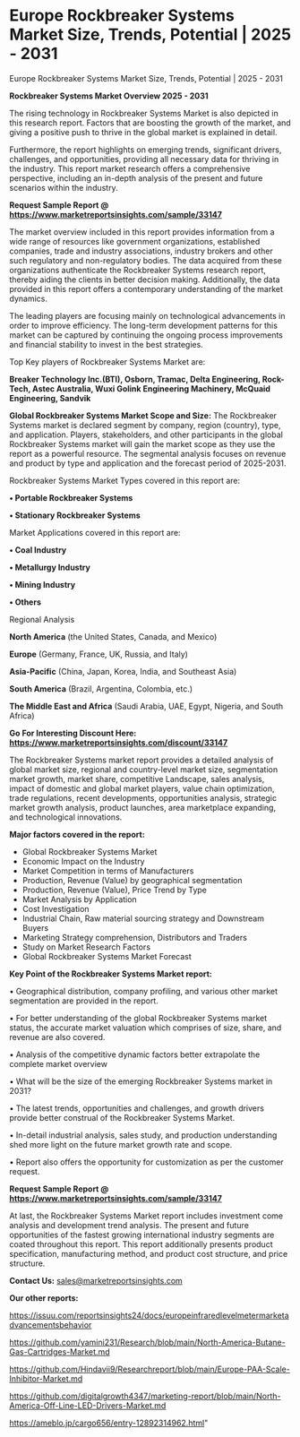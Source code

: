 # Europe Rockbreaker Systems Market Size, Trends, Potential | 2025 - 2031
Europe Rockbreaker Systems Market Size, Trends, Potential | 2025 - 2031

<Strong> Rockbreaker Systems Market Overview 2025 - 2031</strong>

The rising technology in Rockbreaker Systems Market is also depicted in this research report. Factors that are boosting the growth of the market, and giving a positive push to thrive in the global market is explained in detail.

Furthermore, the report highlights on emerging trends, significant drivers, challenges, and opportunities, providing all necessary data for thriving in the industry. This report market research offers a comprehensive perspective, including an in-depth analysis of the present and future scenarios within the industry.

<strong>Request Sample Report @ <a href=https://www.marketreportsinsights.com/sample/33147>https://www.marketreportsinsights.com/sample/33147</a></strong>

The market overview included in this report provides information from a wide range of resources like government organizations, established companies, trade and industry associations, industry brokers and other such regulatory and non-regulatory bodies. The data acquired from these organizations authenticate the Rockbreaker Systems research report, thereby aiding the clients in better decision making. Additionally, the data provided in this report offers a contemporary understanding of the market dynamics.

The leading players are focusing mainly on technological advancements in order to improve efficiency. The long-term development patterns for this market can be captured by continuing the ongoing process improvements and financial stability to invest in the best strategies.

Top Key players of Rockbreaker Systems Market are:

<strong>Breaker Technology Inc.(BTI), Osborn, Tramac, Delta Engineering, Rock-Tech, Astec Australia, Wuxi Golink Engineering Machinery, McQuaid Engineering, Sandvik</strong>

<strong><b>Global Rockbreaker Systems Market Scope and Size:</b></strong>
The Rockbreaker Systems market is declared segment by company, region (country), type, and application. Players, stakeholders, and other participants in the global Rockbreaker Systems market will gain the market scope as they use the report as a powerful resource. The segmental analysis focuses on revenue and product by type and application and the forecast period of 2025-2031.

Rockbreaker Systems Market Types covered in this report are:

<strong>•  Portable Rockbreaker Systems

•  Stationary Rockbreaker Systems</strong>

Market Applications covered in this report are:

<strong>•  Coal Industry

•  Metallurgy Industry

•  Mining Industry

•  Others</strong> 

Regional Analysis

<strong>North America</strong> (the United States, Canada, and Mexico)

<strong>Europe</strong> (Germany, France, UK, Russia, and Italy)

<strong>Asia-Pacific</strong> (China, Japan, Korea, India, and Southeast Asia)

<strong>South America</strong> (Brazil, Argentina, Colombia, etc.)

<strong>The Middle East and Africa</strong> (Saudi Arabia, UAE, Egypt, Nigeria, and South Africa)

<strong>Go For Interesting Discount Here: <a href=https://www.marketreportsinsights.com/discount/33147>https://www.marketreportsinsights.com/discount/33147</a></strong>

The Rockbreaker Systems market report provides a detailed analysis of global market size, regional and country-level market size, segmentation market growth, market share, competitive Landscape, sales analysis, impact of domestic and global market players, value chain optimization, trade regulations, recent developments, opportunities analysis, strategic market growth analysis, product launches, area marketplace expanding, and technological innovations.

<strong><b>Major factors covered in the report:</b></strong>
<ul>
  <li>Global Rockbreaker Systems Market </li>
  <li>Economic Impact on the Industry</li>
  <li>Market Competition in terms of Manufacturers</li>
  <li>Production, Revenue (Value) by geographical segmentation</li>
  <li>Production, Revenue (Value), Price Trend by Type</li>
  <li>Market Analysis by Application</li>
  <li>Cost Investigation</li>
  <li>Industrial Chain, Raw material sourcing strategy and Downstream Buyers</li>
  <li>Marketing Strategy comprehension, Distributors and Traders</li>
  <li>Study on Market Research Factors</li>
  <li>Global Rockbreaker Systems Market Forecast</li>
</ul>

<strong><b>Key Point of the Rockbreaker Systems Market report:</b></strong>

• Geographical distribution, company profiling, and various other market segmentation are provided in the report.

• For better understanding of the global Rockbreaker Systems market status, the accurate market valuation which comprises of size, share, and revenue are also covered.

• Analysis of the competitive dynamic factors better extrapolate the complete market overview

• What will be the size of the emerging Rockbreaker Systems market in 2031?

• The latest trends, opportunities and challenges, and growth drivers provide better construal of the Rockbreaker Systems Market.

• In-detail industrial analysis, sales study, and production understanding shed more light on the future market growth rate and scope.

• Report also offers the opportunity for customization as per the customer request.

<strong>Request Sample Report @ <a href=https://www.marketreportsinsights.com/sample/33147>https://www.marketreportsinsights.com/sample/33147</a></strong>

At last, the Rockbreaker Systems Market report includes investment come analysis and development trend analysis. The present and future opportunities of the fastest growing international industry segments are coated throughout this report. This report additionally presents product specification, manufacturing method, and product cost structure, and price structure.

<strong>Contact Us:</strong>
sales@marketreportsinsights.com

<strong>Our other reports:</strong>

<a href=https://issuu.com/reportsinsights24/docs/europeinfraredlevelmetermarketadvancementsbehavior>https://issuu.com/reportsinsights24/docs/europeinfraredlevelmetermarketadvancementsbehavior</a>

<a href=https://github.com/yamini231/Research/blob/main/North-America-Butane-Gas-Cartridges-Market.md>https://github.com/yamini231/Research/blob/main/North-America-Butane-Gas-Cartridges-Market.md</a>

<a href=https://github.com/Hindavii9/Researchreport/blob/main/Europe-PAA-Scale-Inhibitor-Market.md>https://github.com/Hindavii9/Researchreport/blob/main/Europe-PAA-Scale-Inhibitor-Market.md</a>

<a href=https://github.com/digitalgrowth4347/marketing-report/blob/main/North-America-Off-Line-LED-Drivers-Market.md>https://github.com/digitalgrowth4347/marketing-report/blob/main/North-America-Off-Line-LED-Drivers-Market.md</a>

<a href=https://ameblo.jp/cargo656/entry-12892314962.html>https://ameblo.jp/cargo656/entry-12892314962.html</a>"
